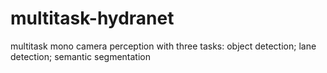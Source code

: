 # multitask-hydranet
multitask mono camera perception with three tasks: object detection; lane detection; semantic segmentation
